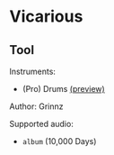 # Vicarious

## Tool

Instruments:

  * (Pro) Drums [(preview)](http://pages.cs.wisc.edu/~tolly/customs/?title=vicarious&artist=tool)

Author: Grinnz

Supported audio:

  * `album` (10,000 Days)

